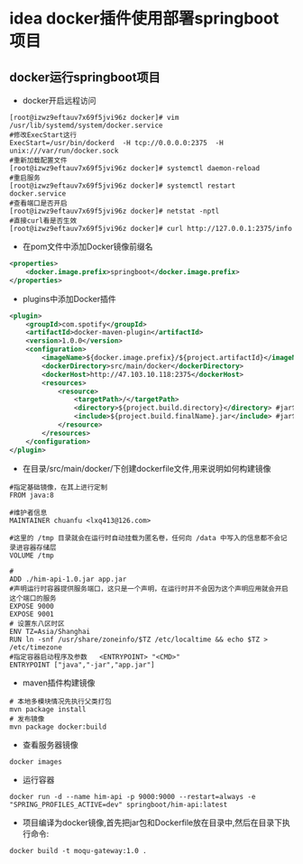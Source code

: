 # idea docker插件使用部署springboot项目

## docker运行springboot项目
* docker开启远程访问
```shell
[root@izwz9eftauv7x69f5jvi96z docker]# vim /usr/lib/systemd/system/docker.service
#修改ExecStart这行
ExecStart=/usr/bin/dockerd  -H tcp://0.0.0.0:2375  -H unix:///var/run/docker.sock
#重新加载配置文件
[root@izwz9eftauv7x69f5jvi96z docker]# systemctl daemon-reload    
#重启服务
[root@izwz9eftauv7x69f5jvi96z docker]# systemctl restart docker.service 
#查看端口是否开启
[root@izwz9eftauv7x69f5jvi96z docker]# netstat -nptl
#直接curl看是否生效
[root@izwz9eftauv7x69f5jvi96z docker]# curl http://127.0.0.1:2375/info
```

* 在pom文件中添加Docker镜像前缀名
```xml
<properties>
    <docker.image.prefix>springboot</docker.image.prefix>
</properties>
```
* plugins中添加Docker插件

```xml
<plugin>
    <groupId>com.spotify</groupId>
    <artifactId>docker-maven-plugin</artifactId>
    <version>1.0.0</version>
    <configuration>
        <imageName>${docker.image.prefix}/${project.artifactId}</imageName> #镜像名
        <dockerDirectory>src/main/docker</dockerDirectory>
        <dockerHost>http://47.103.10.118:2375</dockerHost>
        <resources>
            <resource>
                <targetPath>/</targetPath>
                <directory>${project.build.directory}</directory> #jar包所在目录，缺省为target
                <include>${project.build.finalName}.jar</include> #jar包名，缺省为 ${project.artifactId}-${project.version}
            </resource>
        </resources>
    </configuration>
</plugin>
```

* 在目录/src/main/docker/下创建dockerfile文件,用来说明如何构建镜像

```shell
#指定基础镜像，在其上进行定制
FROM java:8

#维护者信息
MAINTAINER chuanfu <lxq413@126.com>

#这里的 /tmp 目录就会在运行时自动挂载为匿名卷，任何向 /data 中写入的信息都不会记录进容器存储层
VOLUME /tmp

#
ADD ./him-api-1.0.jar app.jar
#声明运行时容器提供服务端口，这只是一个声明，在运行时并不会因为这个声明应用就会开启这个端口的服务
EXPOSE 9000
EXPOSE 9001
# 设置东八区时区
ENV TZ=Asia/Shanghai
RUN ln -snf /usr/share/zoneinfo/$TZ /etc/localtime && echo $TZ > /etc/timezone
#指定容器启动程序及参数   <ENTRYPOINT> "<CMD>"
ENTRYPOINT ["java","-jar","app.jar"]
```

- maven插件构建镜像

```shell
# 本地多模块情况先执行父类打包
mvn package install
# 发布镜像
mvn package docker:build
```
- 查看服务器镜像
```shell
docker images
```

- 运行容器

```shell
docker run -d --name him-api -p 9000:9000 --restart=always -e "SPRING_PROFILES_ACTIVE=dev" springboot/him-api:latest
```

- 项目编译为docker镜像,首先把jar包和Dockerfile放在目录中,然后在目录下执行命令:

```
docker build -t moqu-gateway:1.0 .
```

